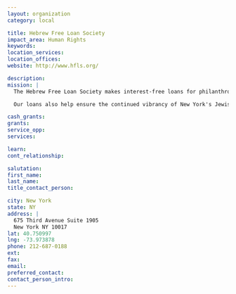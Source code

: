 ```yaml
---
layout: organization
category: local

title: Hebrew Free Loan Society
impact_area: Human Rights
keywords: 
location_services: 
location_offices: 
website: http://www.hfls.org/

description: 
mission: |
  The Hebrew Free Loan Society makes interest-free loans for philanthropic purposes throughout the New York metropolitan area. Our goal is to provide financial assistance that helps borrowers achieve and maintain economic self- sufficiency. We make loans on a nonsectarian basis where the availability of interest-free credit will make a significant difference in an individual's or family's life.

  Our loans also help ensure the continued vibrancy of New York's Jewish community by strengthening Jewish institutions and helping individuals meet the cost of participating in the community.

cash_grants: 
grants: 
service_opp: 
services: 

learn: 
cont_relationship: 

salutation: 
first_name: 
last_name: 
title_contact_person: 

city: New York
state: NY
address: |
  675 Third Avenue Suite 1905    
  New York NY 10017
lat: 40.750997
lng: -73.973878
phone: 212-687-0188
ext: 
fax: 
email: 
preferred_contact: 
contact_person_intro: 
---
```


